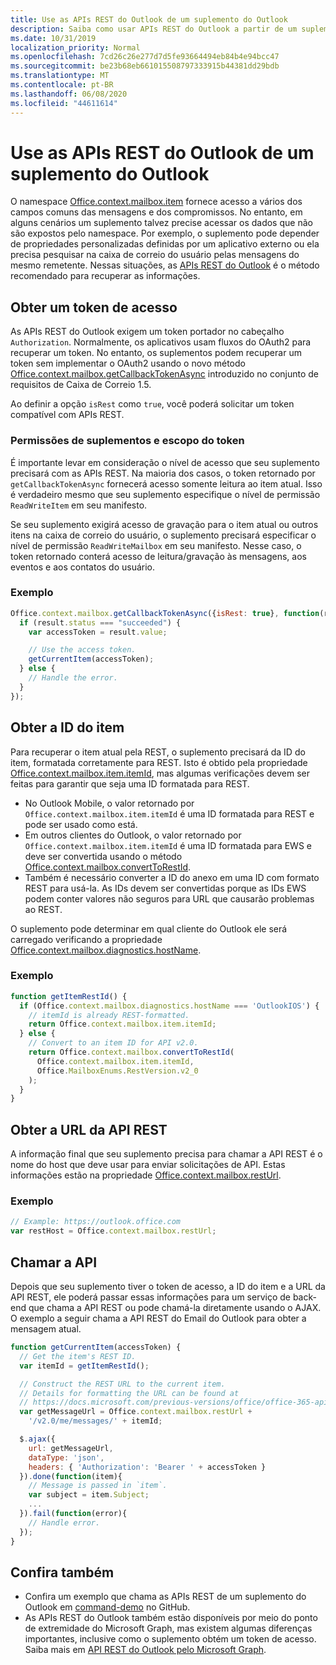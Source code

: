 ```yaml
---
title: Use as APIs REST do Outlook de um suplemento do Outlook
description: Saiba como usar APIs REST do Outlook a partir de um suplemento do Outlook para obter um token de acesso.
ms.date: 10/31/2019
localization_priority: Normal
ms.openlocfilehash: 7cd26c26e277d7d5fe93664494eb84b4e94bcc47
ms.sourcegitcommit: be23b68eb661015508797333915b44381dd29bdb
ms.translationtype: MT
ms.contentlocale: pt-BR
ms.lasthandoff: 06/08/2020
ms.locfileid: "44611614"
---
```

# <a name="use-the-outlook-rest-apis-from-an-outlook-add-in"></a>Use as APIs REST do Outlook de um suplemento do Outlook

O namespace [Office.context.mailbox.item](../reference/objectmodel/preview-requirement-set/office.context.mailbox.item.md) fornece acesso a vários dos campos comuns das mensagens e dos compromissos. No entanto, em alguns cenários um suplemento talvez precise acessar os dados que não são expostos pelo namespace. Por exemplo, o suplemento pode depender de propriedades personalizadas definidas por um aplicativo externo ou ela precisa pesquisar na caixa de correio do usuário pelas mensagens do mesmo remetente. Nessas situações, as [APIs REST do Outlook](/outlook/rest/index) é o método recomendado para recuperar as informações.

## <a name="get-an-access-token"></a>Obter um token de acesso

As APIs REST do Outlook exigem um token portador no cabeçalho `Authorization`. Normalmente, os aplicativos usam fluxos do OAuth2 para recuperar um token. No entanto, os suplementos podem recuperar um token sem implementar o OAuth2 usando o novo método [Office.context.mailbox.getCallbackTokenAsync](../reference/objectmodel/preview-requirement-set/office.context.mailbox.md#methods) introduzido no conjunto de requisitos de Caixa de Correio 1.5.

Ao definir a opção `isRest` como `true`, você poderá solicitar um token compatível com APIs REST.

### <a name="add-in-permissions-and-token-scope"></a>Permissões de suplementos e escopo do token

É importante levar em consideração o nível de acesso que seu suplemento precisará com as APIs REST. Na maioria dos casos, o token retornado por `getCallbackTokenAsync` fornecerá acesso somente leitura ao item atual. Isso é verdadeiro mesmo que seu suplemento especifique o nível de permissão `ReadWriteItem` em seu manifesto.

Se seu suplemento exigirá acesso de gravação para o item atual ou outros itens na caixa de correio do usuário, o suplemento precisará especificar o nível de permissão `ReadWriteMailbox` em seu manifesto. Nesse caso, o token retornado conterá acesso de leitura/gravação às mensagens, aos eventos e aos contatos do usuário.

### <a name="example"></a>Exemplo

```js
Office.context.mailbox.getCallbackTokenAsync({isRest: true}, function(result){
  if (result.status === "succeeded") {
    var accessToken = result.value;

    // Use the access token.
    getCurrentItem(accessToken);
  } else {
    // Handle the error.
  }
});
```

## <a name="get-the-item-id"></a>Obter a ID do item

Para recuperar o item atual pela REST, o suplemento precisará da ID do item, formatada corretamente para REST. Isto é obtido pela propriedade [Office.context.mailbox.item.itemId](../reference/objectmodel/preview-requirement-set/office.context.mailbox.item.md#properties), mas algumas verificações devem ser feitas para garantir que seja uma ID formatada para REST.

- No Outlook Mobile, o valor retornado por `Office.context.mailbox.item.itemId` é uma ID formatada para REST e pode ser usado como está.
- Em outros clientes do Outlook, o valor retornado por `Office.context.mailbox.item.itemId` é uma ID formatada para EWS e deve ser convertida usando o método [Office.context.mailbox.convertToRestId](../reference/objectmodel/preview-requirement-set/office.context.mailbox.md#methods).
- Também é necessário converter a ID do anexo em uma ID com formato REST para usá-la. As IDs devem ser convertidas porque as IDs EWS podem conter valores não seguros para URL que causarão problemas ao REST.

O suplemento pode determinar em qual cliente do Outlook ele será carregado verificando a propriedade [Office.context.mailbox.diagnostics.hostName](/javascript/api/outlook/office.diagnostics#hostname).

### <a name="example"></a>Exemplo

```js
function getItemRestId() {
  if (Office.context.mailbox.diagnostics.hostName === 'OutlookIOS') {
    // itemId is already REST-formatted.
    return Office.context.mailbox.item.itemId;
  } else {
    // Convert to an item ID for API v2.0.
    return Office.context.mailbox.convertToRestId(
      Office.context.mailbox.item.itemId,
      Office.MailboxEnums.RestVersion.v2_0
    );
  }
}
```

## <a name="get-the-rest-api-url"></a>Obter a URL da API REST

A informação final que seu suplemento precisa para chamar a API REST é o nome do host que deve usar para enviar solicitações de API. Estas informações estão na propriedade [Office.context.mailbox.restUrl](../reference/objectmodel/preview-requirement-set/office.context.mailbox.md#properties).

### <a name="example"></a>Exemplo

```js
// Example: https://outlook.office.com
var restHost = Office.context.mailbox.restUrl;
```

## <a name="call-the-api"></a>Chamar a API

Depois que seu suplemento tiver o token de acesso, a ID do item e a URL da API REST, ele poderá passar essas informações para um serviço de back-end que chama a API REST ou pode chamá-la diretamente usando o AJAX. O exemplo a seguir chama a API REST do Email do Outlook para obter a mensagem atual.

```js
function getCurrentItem(accessToken) {
  // Get the item's REST ID.
  var itemId = getItemRestId();

  // Construct the REST URL to the current item.
  // Details for formatting the URL can be found at
  // https://docs.microsoft.com/previous-versions/office/office-365-api/api/version-2.0/mail-rest-operations#get-messages.
  var getMessageUrl = Office.context.mailbox.restUrl +
    '/v2.0/me/messages/' + itemId;

  $.ajax({
    url: getMessageUrl,
    dataType: 'json',
    headers: { 'Authorization': 'Bearer ' + accessToken }
  }).done(function(item){
    // Message is passed in `item`.
    var subject = item.Subject;
    ...
  }).fail(function(error){
    // Handle error.
  });
}
```

## <a name="see-also"></a>Confira também

- Confira um exemplo que chama as APIs REST de um suplemento do Outlook em [command-demo](https://github.com/OfficeDev/outlook-add-in-command-demo) no GitHub.
- As APIs REST do Outlook também estão disponíveis por meio do ponto de extremidade do Microsoft Graph, mas existem algumas diferenças importantes, inclusive como o suplemento obtém um token de acesso. Saiba mais em [API REST do Outlook pelo Microsoft Graph](/outlook/rest/index#outlook-rest-api-via-microsoft-graph).